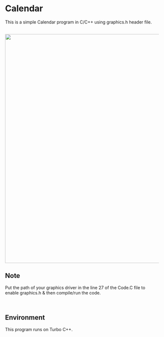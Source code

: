 # Calendar
This is a simple Calendar program in C/C++ using graphics.h header file.

<br>
<img src="https://github.com/shubhamjha25/Calendar-C-Graphics/blob/master/Output.png" width=750px>
<br>

## Note 
Put the path of your graphics driver in the line 27 of the Code.C file to enable graphics.h & then compile/run the code.

<br>

## Environment
This program runs on Turbo C++.

